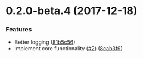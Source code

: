 <a name="0.2.0-beta.4"></a>
# 0.2.0-beta.4 (2017-12-18)


### Features

* Better logging ([81b5c56](https://github.com/ls-age/expose/commits/81b5c56))
* Implement core functionality ([#2](https://github.com/ls-age/expose/issues/2)) ([8cab3f9](https://github.com/ls-age/expose/commits/8cab3f9))



